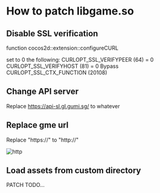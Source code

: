 # How to patch libgame.so

## Disable SSL verification

function cocos2d::extension::configureCURL

set to 0 the following:
    CURLOPT_SSL_VERIFYPEER (64) = 0
    CURLOPT_SSL_VERIFYHOST (81) = 0
    Bypass CURLOPT_SSL_CTX_FUNCTION (20108)

## Change API server
Replace https://api-sl.gl.gumi.sg/ to whatever

## Replace gme url
Replace "https://" to "http://" 

![http](...)

## Load assets from custom directory
PATCH TODO...
